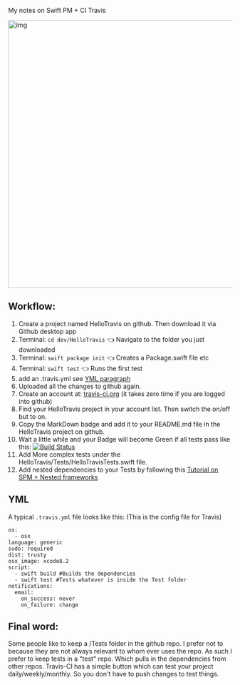 My notes on Swift PM + CI Travis<!--more-->

<img width="600" alt="img" src="https://rawgit.com/stylekit/img/master/TravisCI-Full-Color.eps.svg">

## Workflow:

1. Create a project named HelloTravis on github. Then download it via Github desktop app
2. Terminal: ``cd dev/HelloTravis`` 👈 Navigate to the folder you just downloaded
3. Terminal: ``swift package init`` 👈 Creates a Package.swift file etc
4. Terminal: ``swift test`` 👈 Runs the first test
5. add an .travis.yml see [YML paragraph](#yml)
6. Uploaded all the changes to github again.
7. Create an account at: [travis-ci.org](https://travis-ci.org) (it takes zero time if you are logged into github)
8. Find your HelloTravis project in your account list. Then switch the on/off but to on.
9. Copy the MarkDown badge and add it to your README.md file in the HelloTravis project on github.
10. Wait a little while and your Badge will become Green if all tests pass like this: [![Build Status](https://travis-ci.org/stylekit/swift-utils-tests.svg?branch=master)](https://travis-ci.org/stylekit/swift-utils-tests)
11. Add More complex tests under the HelloTravis/Tests/HelloTravisTests.swift file.
12. Add nested dependencies to your Tests by following this [Tutorial on SPM + Nested frameworks](http://stylekit.org/blog/2017/02/06/SPM-and-nested-frameworks/)

## YML

A typical ``.travis.yml`` file looks like this: (This is the config file for Travis)

```
os:
  - osx
language: generic
sudo: required
dist: trusty
osx_image: xcode8.2
script:
  - swift build #Builds the dependencies
  - swift test #Tests whatever is inside the Test folder
notifications:
  email:
    on_success: never
    on_failure: change
```

## Final word:

Some people like to keep a /Tests folder in the github repo. I prefer not to because they are not always relevant to whom ever uses the repo. As such I prefer to keep tests in a "test" repo. Which pulls in the dependencies from other repos. Travis-CI has a simple button which can test your project daily/weekly/monthly. So you don't have to push changes to test things. 
